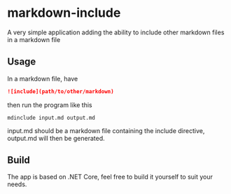 # markdown-include

A very simple application adding the ability to include other markdown files in a markdown file

## Usage

In a markdown file, have

```md
![include](path/to/other/markdown)
```

then run the program like this

```
mdinclude input.md output.md
```

input.md should be a markdown file containing the include directive, output.md will then be generated.

## Build

The app is based on .NET Core, feel free to build it yourself to suit your needs.